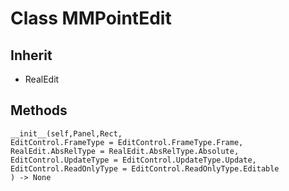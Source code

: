 # Class MMPointEdit

## Inherit

* RealEdit

## Methods
```
__init__(self,Panel,Rect,
EditControl.FrameType = EditControl.FrameType.Frame, 
RealEdit.AbsRelType = RealEdit.AbsRelType.Absolute, 
EditControl.UpdateType = EditControl.UpdateType.Update,
EditControl.ReadOnlyType = EditControl.ReadOnlyType.Editable
) -> None
```
